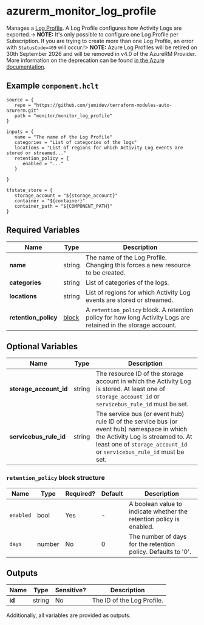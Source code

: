 # azurerm_monitor_log_profile

Manages a [Log Profile](https://docs.microsoft.com/azure/monitoring-and-diagnostics/monitoring-overview-activity-logs#export-the-activity-log-with-a-log-profile). A Log Profile configures how Activity Logs are exported.-> **NOTE:** It's only possible to configure one Log Profile per Subscription. If you are trying to create more than one Log Profile, an error with `StatusCode=409` will occur.!> **NOTE:** Azure Log Profiles will be retired on 30th September 2026 and will be removed in v4.0 of the AzureRM Provider. More information on the deprecation can be found [in the Azure documentation](https://learn.microsoft.com/azure/azure-monitor/essentials/activity-log?tabs=powershell#legacy-collection-methods).

## Example `component.hclt`

```hcl
source = {
   repo = "https://github.com/jumidev/terraform-modules-auto-azurerm.git"   
   path = "monitor/monitor_log_profile"   
}

inputs = {
   name = "The name of the Log Profile"   
   categories = "List of categories of the logs"   
   locations = "List of regions for which Activity Log events are stored or streamed..."   
   retention_policy = {
      enabled = "..."      
   }
   
}

tfstate_store = {
   storage_account = "${storage_account}"   
   container = "${container}"   
   container_path = "${COMPONENT_PATH}"   
}

```

## Required Variables

| Name | Type |  Description |
| ---- | --------- |  ----------- |
| **name** | string |  The name of the Log Profile. Changing this forces a new resource to be created. | 
| **categories** | string |  List of categories of the logs. | 
| **locations** | string |  List of regions for which Activity Log events are stored or streamed. | 
| **retention_policy** | [block](#retention_policy-block-structure) |  A `retention_policy` block. A retention policy for how long Activity Logs are retained in the storage account. | 

## Optional Variables

| Name | Type |  Description |
| ---- | --------- |  ----------- |
| **storage_account_id** | string |  The resource ID of the storage account in which the Activity Log is stored. At least one of `storage_account_id` or `servicebus_rule_id` must be set. | 
| **servicebus_rule_id** | string |  The service bus (or event hub) rule ID of the service bus (or event hub) namespace in which the Activity Log is streamed to. At least one of `storage_account_id` or `servicebus_rule_id` must be set. | 

### `retention_policy` block structure

| Name | Type | Required? | Default | Description |
| ---- | ---- | --------- | ------- | ----------- |
| `enabled` | bool | Yes | - | A boolean value to indicate whether the retention policy is enabled. |
| `days` | number | No | 0 | The number of days for the retention policy. Defaults to '0'. |



## Outputs

| Name | Type | Sensitive? | Description |
| ---- | ---- | --------- | --------- |
| **id** | string | No  | The ID of the Log Profile. | 

Additionally, all variables are provided as outputs.
